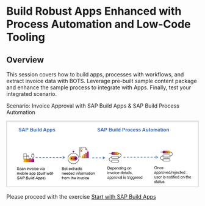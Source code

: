 # Build Robust Apps Enhanced with Process Automation and Low-Code Tooling

## Overview

This session covers how to build apps, processes with workflows, and extract invoice data with BOTS. Leverage pre-built sample content package and enhance the sample process to integrate with Apps. Finally, test your integrated scenario.

Scenario: Invoice Approval with SAP Build Apps & SAP Build Process Automation

<img src="https://github.com/SAP-samples/process-automation-enablement/blob/main/Workshops/LCNC_Roadshow%20-%20simplified/Build%20Apps/1%20Create%20a%20new%20project/images/Overview.png?raw=true">


Please proceed with the exercise <a href="https://github.com/SAP-samples/process-automation-enablement/blob/main/Workshops/LCNC_Roadshow/Build%20Apps/1%20Create%20a%20new%20project/readme.md"> Start with SAP Build Apps</a>
